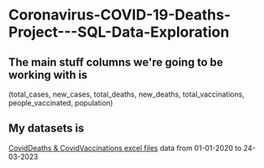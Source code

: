 # Coronavirus-COVID-19-Deaths-Project---SQL-Data-Exploration

## The main stuff columns we're going to be working with is 
(total_cases, new_cases, total_deaths, new_deaths, total_vaccinations, people_vaccinated, population)

## My datasets is

[CovidDeaths & CovidVaccinations excel files](https://bauniversity-my.sharepoint.com/:f:/g/personal/31909304005_std_bau_edu_jo/EuNyE1vdR3NBjoFQDtWz4T4B-diqOsLDef1-NA9fG88KnQ?e=r98Pqn) 
data from 01-01-2020 to 24-03-2023



 



